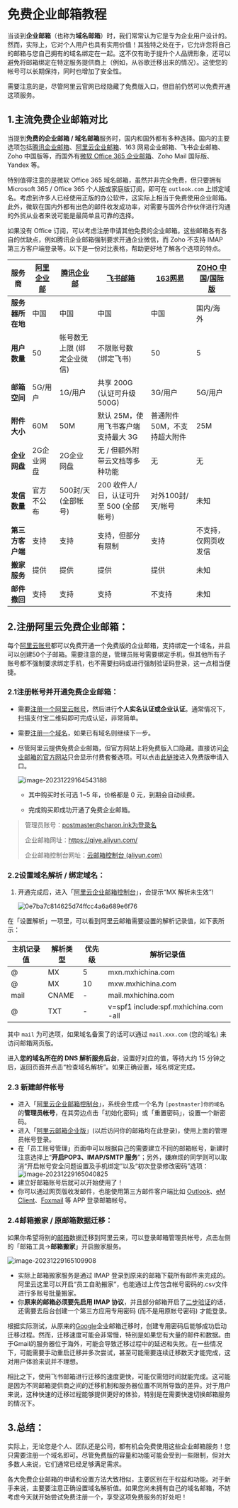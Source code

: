 # 免费企业邮箱教程



当谈到**企业邮箱**（也称为**域名邮箱**）时，我们常常认为它是专为企业用户设计的。然而，实际上，它对个人用户也具有实用价值！其独特之处在于，它允许您将自己的邮箱与您自己拥有的域名绑定在一起。这不仅有助于提升个人品牌形象，还可以避免将邮箱绑定在特定服务提供商上（例如，从谷歌迁移出来的情况）。这使您的帐号可以长期保持，同时也增加了安全性。

需要注意的是，尽管阿里云官网已经隐藏了免费版入口，但目前仍然可以免费开通这项服务。

## 1.主流免费企业邮箱对比

当提到**免费的企业邮箱 / 域名邮箱**服务时，国内和国外都有多种选择。国内的主要选项包括[腾讯企业邮箱](https://www.iplaysoft.com/go/qqexmail)、[阿里云企业邮箱](https://www.iplaysoft.com/go/aliexmail)、163 网易企业邮箱、飞书企业邮箱、Zoho 中国版等，而国外有[微软 Office 365 企业邮箱](https://www.iplaysoft.com/go/ms365)、Zoho Mail 国际版、Yandex 等。

特别值得注意的是微软 Office 365 域名邮箱，虽然并非完全免费，但只要拥有 Microsoft 365 / Office 365 个人版或家庭版订阅，即可在 `outlook.com` 上绑定域名。考虑到许多人已经使用正版的办公软件，这实际上相当于免费使用企业邮箱。此外，微软在国内外都有出色的邮件收发成功率，对需要与国外合作伙伴进行沟通的外贸从业者来说可能是最简单且可靠的选择。

如果没有 Office 订阅，可以考虑注册申请其他免费的企业邮箱。这些邮箱各有各自的优缺点，例如腾讯企业邮箱强制要求开通企业微信，而 Zoho 不支持 IMAP 第三方客户端登录等。以下是一份对比表格，帮助更好地了解各个选项的特点。

| **服务商**       | **[阿里企业邮](https://www.iplaysoft.com/go/aliexmail)** | **[腾讯企业邮](https://exmail.qq.com/onlinesell/intro?utm_source=iplaysoft.com&hmsr=iplaysoft.com)** | **[飞书邮箱](https://www.feishu.cn/product/email?utm_source=iplaysoft.com&hmsr=iplaysoft.com)** | **[163网易](https://ym.163.com/?utm_source=iplaysoft.com&hmsr=iplaysoft.com)** | **[ZOHO 中国](https://www.zoho.com.cn/mail/?utm_source=iplaysoft.com&hmsr=iplaysoft.com)/[国际版](https://www.zoho.com/mail/?utm_source=iplaysoft.com&hmsr=iplaysoft.com)** |
| ---------------- | -------------------------------------------------------- | ------------------------------------------------------------ | ------------------------------------------------------------ | ------------------------------------------------------------ | ------------------------------------------------------------ |
| **服务器所在地** | 中国                                                     | 中国                                                         | 中国                                                         | 中国                                                         | 国内/海外                                                    |
| **用户数量**     | 50                                                       | 帐号数无上限 (绑定企业微信)                                  | 不限账号数 (绑定飞书)                                        | 50                                                           | 5                                                            |
| **邮箱空间**     | 5G/用户                                                  | 1G/用户                                                      | 共享 200G (认证可升级 500G)                                  | 3G/用户                                                      | 5G/用户                                                      |
| **附件大小**     | 60M                                                      | 50M                                                          | 默认 25M，使用飞书客户端支持最大 3G                          | 普通附件50M，不支持超大附件                                  | 25M                                                          |
| **企业网盘**     | 2G企业网盘                                               | 2G企业网盘                                                   | 无 / 但额外附带云文档等多种功能                              | 无                                                           | 无                                                           |
| **发信数量**     | 官方不公布                                               | 500封/天 (全部帐号)                                          | 200 收件人/日，认证可升至 500 (全部帐号)                     | 对外100封/天/帐号                                            | 未知                                                         |
| **第三方客户端** | 支持                                                     | 支持                                                         | 支持，但部分有限制                                           | 支持                                                         | 不支持，仅网页收发信                                         |
| **搬家服务**     | 提供                                                     | 提供                                                         | 提供                                                         | 提供                                                         | 未知                                                         |
| **邮件撤回**     | 支持                                                     | 支持                                                         | 支持                                                         | 不支持                                                       | 未知                                                         |

## 2.注册阿里云免费企业邮箱：

每个[阿里云账号](https://www.iplaysoft.com/go/aliyun)都可以免费开通一个免费版的企业邮箱，支持绑定一个域名，并且可以创建50个子邮箱。需要注意的是，管理员账号需要绑定手机，但其他所有子账号都不强制要求绑定手机，也不需要扫码或进行强制验证码登录，这一点相当便捷。

### 2.1注册帐号并开通免费企业邮箱：

+ 需要[注册一个阿里云帐号](https://www.iplaysoft.com/go/aliyun)，然后进行**个人实名认证或企业认证**。通常情况下，扫描支付宝二维码即可完成认证，非常简单。

+ 需要[注册一个域名](https://www.iplaysoft.com/go/domain)，如果已有域名则继续下一步。

+ 尽管阿里云提供免费企业邮箱，但官方网站上将免费版入口隐藏。直接访问[企业邮箱的官方网站](https://www.iplaysoft.com/go/aliexmail)只会显示付费套餐选项。可以点击[此链接](https://www.iplaysoft.com/go/alimailfree)进入免费版申请入口。

  ![image-20231229164543188](./assets/image-20231229164543188.png)

  + 其中购买时长可选 1~5 年，价格都是 0 元，到期会自动续费。

  + 完成购买即成功开通了免费企业邮箱。

> 管理员账号：postmaster@charon.ink为登录名
>
> 企业邮箱网址：https://qiye.aliyun.com/
>
> 企业邮箱控制台网址：[云邮箱控制台 (aliyun.com)](https://alimail.console.aliyun.com/?userCode=a5fdv0ky&regionId=cn-hangzhou#eyJ2YWx1ZSI6InByb2R1Y3RMaXN0In0=)

### 2.2设置域名解析 / 绑定域名：

1. 开通完成后，进入「[阿里云企业邮箱控制台](https://alimail.console.aliyun.com/?userCode=a5fdv0ky)」，会提示“MX 解析未生效”!

   ![0e7ba7c814625d74ffcc4a6a689e6f76](./assets/0e7ba7c814625d74ffcc4a6a689e6f76.jpg)


在「设置解析」一项里，可以看到阿里云邮箱需要设置的解析记录值，如下表所示：

| **主机记录值** | **解析类型** | **优先级** | **解析记录值**                        |
| -------------- | ------------ | ---------- | ------------------------------------- |
| @              | MX           | 5          | mxn.mxhichina.com                     |
| @              | MX           | 10         | mxw.mxhichina.com                     |
| mail           | CNAME        | -          | mail.mxhichina.com                    |
| @              | TXT          | -          | v=spf1 include:spf.mxhichina.com -all |

其中 `mail` 为可选项，如果域名备案了的话可以通过 `mail.xxx.com` (您的域名) 来访问邮箱网页版。

进入**您的域名所在的 DNS 解析服务后台**，设置好对应的值，等待大约 15 分钟之后，返回页面并点击“检查域名解析”。如果正确设置，域名绑定完成。

### 2.3 新建邮件帐号

- 进入「[阿里云企业邮箱控制台](https://alimail.console.aliyun.com/?userCode=a5fdv0ky)」，系统会生成一个名为 `[postmaster]你的域名` 的**管理员帐号**，在其旁边点击「初始化密码」或「重置密码」，设置一个新密码。
- 进入「[阿里云邮箱企业版](https://qiye.aliyun.com/?userCode=a5fdv0ky)」(以后访问你的邮箱均在此登录)，使用上面的管理员帐号登录。
- 在「员工账号管理」页面中可以根据自己的需要建立不同的邮箱帐号，新建时注意选择上“**开启POP3、IMAP/SMTP 服务**”；另外，嫌麻烦的同学则可以取消“开启帐号安全问题设置及手机绑定”以及“初次登录修改密码”选项：
  ![image-20231229165040825](./assets/image-20231229165040825.png)
- 建立好邮箱账号后就可以开始使用了！
- 你可以通过网页版收发邮件，也能使用第三方邮件客户端比如 [Outlook](https://www.iplaysoft.com/outlook-mobile.html)、[eM Client](https://www.iplaysoft.com/go/emclient)、[Foxmail](https://www.iplaysoft.com/foxmail.html) 等 APP 登录邮箱帐号。

### 2.4邮箱搬家 / 原邮箱数据迁移：

如果你希望将别的[邮箱](https://www.iplaysoft.com/tag/邮箱)数据迁移到阿里云来，可以登录邮箱管理员帐号，点击左侧的「邮箱工具→**邮箱搬家**」开启搬家服务。

![image-20231229165109908](./assets/image-20231229165109908.png)

- 实际上邮箱搬家服务是通过 IMAP 登录到原来的邮箱下载所有邮件来完成的。阿里云这里可以开启“员工自助搬家”，也能通过上传包含帐号密码的.csv文件进行多账号批量搬家。
- 你**原来的邮箱必须要先启用 IMAP 协议**，并且部分邮箱开启了[二步验证](https://www.iplaysoft.com/two-factor-authentication.html)的话，还需要去后台创建一个第三方应用专用密码 (而不是用原帐号密码) 才能登录。


根据实际测试，从原来的[Google](https://www.iplaysoft.com/tag/google)企业邮箱迁移时，创建专用密码后能够成功启动迁移过程。然而，迁移速度可能会非常慢，特别是如果您有大量的邮件和数据。由于Gmail的服务器位于海外，可能会导致迁移过程中的延迟和失败。在一些情况下，可能需要手动重启迁移并多次尝试，甚至可能需要连续迁移数天才能完成，这对用户体验来说并不理想。

相比之下，使用飞书邮箱进行迁移的速度更快，可能仅需短时间就能完成。这可能是因为不同邮箱提供商之间的迁移机制和服务器位置不同所导致的差异。对于用户来说，这种快速的迁移过程能够提供更好的体验，特别是在需要快速切换邮箱服务的情况下。

## 3.总结：


实际上，无论您是个人、团队还是公司，都有机会免费使用这些企业邮箱服务！您只需要注册一个域名即可。尽管免费版的容量和功能可能会受到一些限制，但对大多数人来说，它们通常已经足够满足需求。

各大免费企业邮箱的申请和设置方法大致相似，主要区别在于权益和功能。对于新手来说，主要要注意正确设置域名解析值。如果您尚未拥有自己的域名邮箱，不妨考虑今天就开始尝试免费注册一个，享受这项免费服务的好处吧！